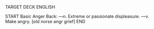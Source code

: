 TARGET DECK
ENGLISH

START
Basic
Anger
Back: —n. Extreme or passionate displeasure. —v. Make angry. [old norse angr grief]
END
